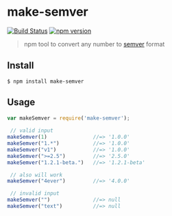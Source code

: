 # make-semver
 
[![Build Status](https://travis-ci.org/toxity/make-semver.svg?branch=master)](https://travis-ci.org/toxity/make-semver)
[![npm version](https://badge.fury.io/js/make-semver.svg)](https://www.npmjs.com/package/make-semver)

> npm tool to convert any number to [semver](http://semver.org/) format

## Install

```
$ npm install make-semver
```

## Usage

```javascript
var makeSemver = require('make-semver');
 
 // valid input
makeSemver(1)               //=> '1.0.0' 
makeSemver("1.*")           //=> '1.0.0' 
makeSemver("v1")            //=> '1.0.0' 
makeSemver(">=2.5")         //=> '2.5.0' 
makeSemver("1.2.1-beta.")   //=> '1.2.1-beta' 

 // also will work
makeSemver("4ever")         //=> '4.0.0' 

 // invalid input
makeSemver("")              //=> null
makeSemver("text")          //=> null
    
```
